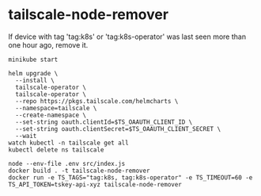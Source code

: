 # tailscale-node-remover

If device with tag 'tag:k8s' or 'tag:k8s-operator' was last seen more than one hour ago, remove it.

``` shell
minikube start

helm upgrade \
  --install \
  tailscale-operator \
  tailscale-operator \
  --repo https://pkgs.tailscale.com/helmcharts \
  --namespace=tailscale \
  --create-namespace \
  --set-string oauth.clientId=$TS_OAAUTH_CLIENT_ID \
  --set-string oauth.clientSecret=$TS_OAAUTH_CLIENT_SECRET \
  --wait
watch kubectl -n tailscale get all
kubectl delete ns tailscale

node --env-file .env src/index.js
docker build . -t tailscale-node-remover
docker run -e TS_TAGS="tag:k8s, tag:k8s-operator" -e TS_TIMEOUT=60 -e TS_API_TOKEN=tskey-api-xyz tailscale-node-remover
```
